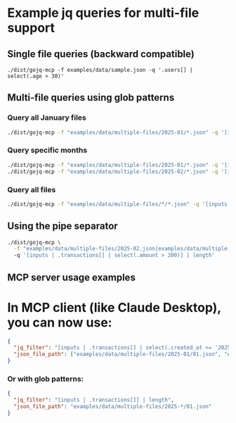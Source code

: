# Example jq queries for multi-file support

## Single file queries (backward compatible)
```
./dist/gojq-mcp -f examples/data/sample.json -q '.users[] | select(.age > 30)'
```

## Multi-file queries using glob patterns
### Query all January files
```bash
./dist/gojq-mcp -f "examples/data/multiple-files/2025-01/*.json" -q '[inputs | .transactions[] | select(.created_at >= "2025-01-01T00:00:00.000-06:00" and .created_at < "2025-02-01T00:00:00.000-06:00")] | group_by(.created_at[:10]) | map({ date: .[0].created_at[:10], total_payout: map(.payout // 0) | add })'
```

### Query specific months
```bash
./dist/gojq-mcp -f "examples/data/multiple-files/2025-01/*.json" -q '[inputs | .transactions[]] | length'
./dist/gojq-mcp -f "examples/data/multiple-files/2025-02/*.json" -q '[inputs | .transactions[]] | length'
```

### Query all files
```bash
./dist/gojq-mcp -f "examples/data/multiple-files/*/*.json" -q '[inputs | .transactions[] | select(.amount > 200)] | length'
```

## Using the pipe separator
```bash
./dist/gojq-mcp \
  -f "examples/data/multiple-files/2025-02.json|examples/data/multiple-files/2025-03.json"
  -q '[inputs | .transactions[] | select(.amount > 200)] | length'

```

## MCP server usage examples

# In MCP client (like Claude Desktop), you can now use:
```json
{
  "jq_filter": "[inputs | .transactions[] | select(.created_at >= '2025-01-01T00:00:00.000-06:00' and .created_at < '2025-02-01T00:00:00.000-06:00')] | group_by(.created_at[:10]) | map({ date: .[0].created_at[:10], total_payout: map(.payout // 0) | add })",
  "json_file_path": ["examples/data/multiple-files/2025-01/01.json", "examples/data/multiple-files/2025-01/02.json", "examples/data/multiple-files/2025-01/03.json"]
}
```

### Or with glob patterns:
```json
{
  "jq_filter": "[inputs | .transactions[]] | length",
  "json_file_path": "examples/data/multiple-files/2025-*/01.json"
}
```
